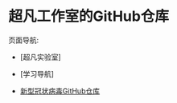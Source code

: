# 超凡工作室的GitHub仓库
页面导航:

- [超凡实验室]

- [学习导航]

- [新型冠状病毒GitHub仓库](https://2019ncovmemory.github.io/nCovMemory/)

